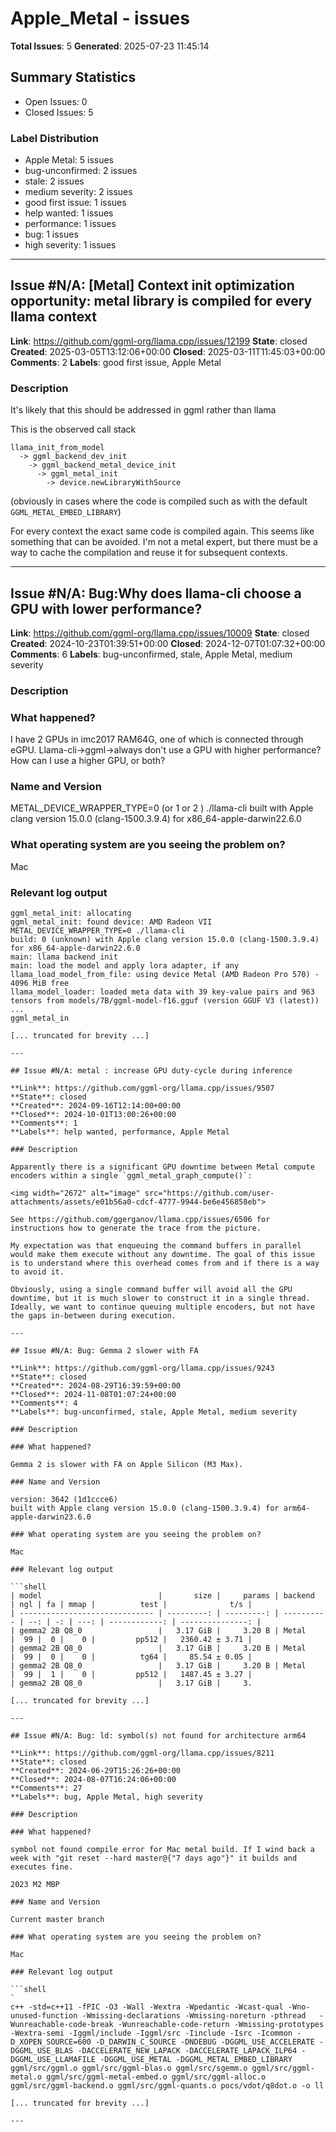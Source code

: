 # Apple_Metal - issues

**Total Issues**: 5
**Generated**: 2025-07-23 11:45:14

## Summary Statistics

- Open Issues: 0
- Closed Issues: 5

### Label Distribution

- Apple Metal: 5 issues
- bug-unconfirmed: 2 issues
- stale: 2 issues
- medium severity: 2 issues
- good first issue: 1 issues
- help wanted: 1 issues
- performance: 1 issues
- bug: 1 issues
- high severity: 1 issues

---

## Issue #N/A: [Metal] Context init optimization opportunity: metal library is compiled for every llama context

**Link**: https://github.com/ggml-org/llama.cpp/issues/12199
**State**: closed
**Created**: 2025-03-05T13:12:06+00:00
**Closed**: 2025-03-11T11:45:03+00:00
**Comments**: 2
**Labels**: good first issue, Apple Metal

### Description

It's likely that this should be addressed in ggml rather than llama

This is the observed call stack

```
llama_init_from_model 
  -> ggml_backend_dev_init 
    -> ggml_backend_metal_device_init 
      -> ggml_metal_init 
        -> device.newLibraryWithSource
```

(obviously in cases where the code is compiled such as with the default `GGML_METAL_EMBED_LIBRARY`)

For every context the exact same code is compiled again. This seems like something that can be avoided. I'm not a metal expert, but there must be a way to cache the compilation and reuse it for subsequent contexts.

---

## Issue #N/A: Bug:Why does llama-cli choose a GPU with lower performance?

**Link**: https://github.com/ggml-org/llama.cpp/issues/10009
**State**: closed
**Created**: 2024-10-23T01:39:51+00:00
**Closed**: 2024-12-07T01:07:32+00:00
**Comments**: 6
**Labels**: bug-unconfirmed, stale, Apple Metal, medium severity

### Description

### What happened?

I have 2 GPUs in imc2017 RAM64G, one of which is connected through eGPU. Llama-cli->ggml->always don't use a GPU with higher performance? How can I use a higher GPU, or both?

### Name and Version

 METAL_DEVICE_WRAPPER_TYPE=0 (or 1 or 2 ) ./llama-cli
built with Apple clang version 15.0.0 (clang-1500.3.9.4) for x86_64-apple-darwin22.6.0


### What operating system are you seeing the problem on?

Mac

### Relevant log output

```shell
ggml_metal_init: allocating
ggml_metal_init: found device: AMD Radeon VII
METAL_DEVICE_WRAPPER_TYPE=0 ./llama-cli
build: 0 (unknown) with Apple clang version 15.0.0 (clang-1500.3.9.4) for x86_64-apple-darwin22.6.0
main: llama backend init
main: load the model and apply lora adapter, if any
llama_load_model_from_file: using device Metal (AMD Radeon Pro 570) - 4096 MiB free
llama_model_loader: loaded meta data with 39 key-value pairs and 963 tensors from models/7B/ggml-model-f16.gguf (version GGUF V3 (latest))
...
ggml_metal_in

[... truncated for brevity ...]

---

## Issue #N/A: metal : increase GPU duty-cycle during inference

**Link**: https://github.com/ggml-org/llama.cpp/issues/9507
**State**: closed
**Created**: 2024-09-16T12:14:00+00:00
**Closed**: 2024-10-01T13:00:26+00:00
**Comments**: 1
**Labels**: help wanted, performance, Apple Metal

### Description

Apparently there is a significant GPU downtime between Metal compute encoders within a single `ggml_metal_graph_compute()`: 

<img width="2672" alt="image" src="https://github.com/user-attachments/assets/e01b56a0-cdcf-4777-9944-be6e456858eb">

See https://github.com/ggerganov/llama.cpp/issues/6506 for instructions how to generate the trace from the picture.

My expectation was that enqueuing the command buffers in parallel would make them execute without any downtime. The goal of this issue is to understand where this overhead comes from and if there is a way to avoid it.

Obviously, using a single command buffer will avoid all the GPU downtime, but it is much slower to construct it in a single thread. Ideally, we want to continue queuing multiple encoders, but not have the gaps in-between during execution.

---

## Issue #N/A: Bug: Gemma 2 slower with FA

**Link**: https://github.com/ggml-org/llama.cpp/issues/9243
**State**: closed
**Created**: 2024-08-29T16:39:59+00:00
**Closed**: 2024-11-08T01:07:24+00:00
**Comments**: 4
**Labels**: bug-unconfirmed, stale, Apple Metal, medium severity

### Description

### What happened?

Gemma 2 is slower with FA on Apple Silicon (M3 Max).

### Name and Version

version: 3642 (1d1ccce6)
built with Apple clang version 15.0.0 (clang-1500.3.9.4) for arm64-apple-darwin23.6.0

### What operating system are you seeing the problem on?

Mac

### Relevant log output

```shell
| model                          |       size |     params | backend    | ngl | fa | mmap |          test |              t/s |
| ------------------------------ | ---------: | ---------: | ---------- | --: | -: | ---: | ------------: | ---------------: |
| gemma2 2B Q8_0                 |   3.17 GiB |     3.20 B | Metal      |  99 |  0 |    0 |         pp512 |   2360.42 ± 3.71 |
| gemma2 2B Q8_0                 |   3.17 GiB |     3.20 B | Metal      |  99 |  0 |    0 |          tg64 |     85.54 ± 0.05 |
| gemma2 2B Q8_0                 |   3.17 GiB |     3.20 B | Metal      |  99 |  1 |    0 |         pp512 |   1487.45 ± 3.27 |
| gemma2 2B Q8_0                 |   3.17 GiB |     3.

[... truncated for brevity ...]

---

## Issue #N/A: Bug: ld: symbol(s) not found for architecture arm64 

**Link**: https://github.com/ggml-org/llama.cpp/issues/8211
**State**: closed
**Created**: 2024-06-29T15:26:26+00:00
**Closed**: 2024-08-07T16:24:06+00:00
**Comments**: 27
**Labels**: bug, Apple Metal, high severity

### Description

### What happened?

symbol not found compile error for Mac metal build. If I wind back a week with "git reset --hard master@{"7 days ago"}" it builds and executes fine.

2023 M2 MBP

### Name and Version

Current master branch

### What operating system are you seeing the problem on?

Mac

### Relevant log output

```shell
`
c++ -std=c++11 -fPIC -O3 -Wall -Wextra -Wpedantic -Wcast-qual -Wno-unused-function -Wmissing-declarations -Wmissing-noreturn -pthread   -Wunreachable-code-break -Wunreachable-code-return -Wmissing-prototypes -Wextra-semi -Iggml/include -Iggml/src -Iinclude -Isrc -Icommon -D_XOPEN_SOURCE=600 -D_DARWIN_C_SOURCE -DNDEBUG -DGGML_USE_ACCELERATE -DGGML_USE_BLAS -DACCELERATE_NEW_LAPACK -DACCELERATE_LAPACK_ILP64 -DGGML_USE_LLAMAFILE -DGGML_USE_METAL -DGGML_METAL_EMBED_LIBRARY  ggml/src/ggml.o ggml/src/ggml-blas.o ggml/src/sgemm.o ggml/src/ggml-metal.o ggml/src/ggml-metal-embed.o ggml/src/ggml-alloc.o ggml/src/ggml-backend.o ggml/src/ggml-quants.o pocs/vdot/q8dot.o -o ll

[... truncated for brevity ...]

---

